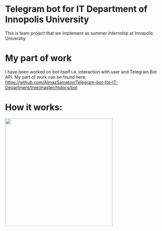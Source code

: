 # Telegram bot for IT Department of Innopolis University
This is team project that we implement as summer internship at Innopolis Universtiy

# My part of work
I have been worked on bot itself i.e. interaction with user and Telegram Bot API. My part of work can be found here: 
https://github.com/AlmazSamatov/Telegram-bot-for-IT-Department/tree/master/htdocs/bot

# How it works:
<p align="left">
  <img src="/telegram_bot.gif" width="350"/>
</p>
